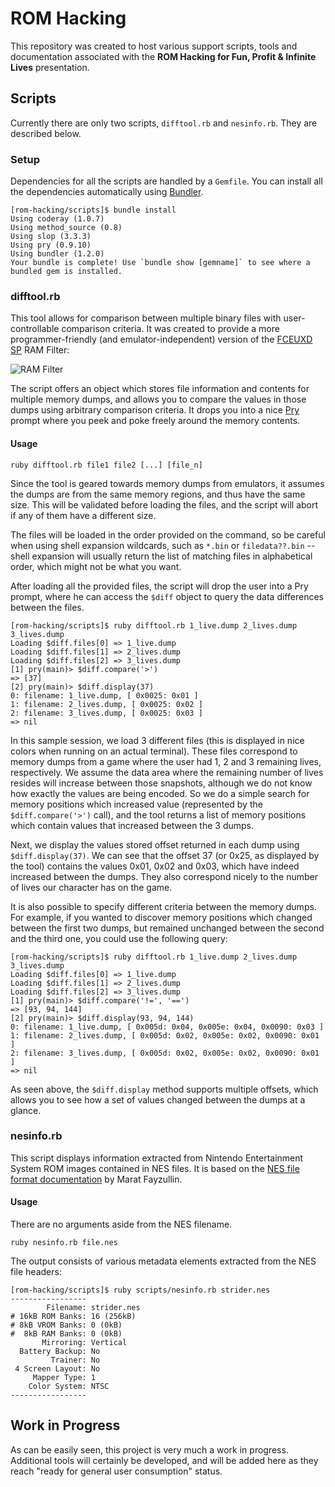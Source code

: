 # ROM Hacking

This repository was created to host various support scripts, tools and documentation associated with the **ROM Hacking for Fun, Profit & Infinite Lives** presentation.

## Scripts
Currently there are only two scripts, `difftool.rb` and `nesinfo.rb`. They are described below.

### Setup
Dependencies for all the scripts are handled by a `Gemfile`. You can install all the dependencies automatically using [Bundler](http://gembundler.com/).

    [rom-hacking/scripts]$ bundle install
    Using coderay (1.0.7) 
    Using method_source (0.8) 
    Using slop (3.3.3) 
    Using pry (0.9.10) 
    Using bundler (1.2.0) 
    Your bundle is complete! Use `bundle show [gemname]` to see where a bundled gem is installed.

### difftool.rb
This tool allows for comparison between multiple binary files with user-controllable comparison criteria. It was created to provide a more programmer-friendly (and emulator-independent) version of the [FCEUXD SP](http://www.the-interweb.com/serendipity/index.php?/categories/9-FCEUXD-SP) RAM Filter:

![RAM Filter](http://www.the-interweb.com/bdump/fceuxdsp/filter2.png)

The script offers an object which stores file information and contents for multiple memory dumps, and allows you to compare the values in those dumps using arbitrary comparison criteria. It drops you into a nice [Pry](http://pryrepl.org/) prompt where you peek and poke freely around the memory contents.

#### Usage
    ruby difftool.rb file1 file2 [...] [file_n]

Since the tool is geared towards memory dumps from emulators, it assumes the dumps are from the same memory regions, and thus have the same size. This will be validated before loading the files, and the script will abort if any of them have a different size.

The files will be loaded in the order provided on the command, so be careful when using shell expansion wildcards, such as `*.bin` or `filedata??.bin` -- shell expansion will usually return the list of matching files in alphabetical order, which might not be what you want.

After loading all the provided files, the script will drop the user into a Pry prompt, where he can access the `$diff` object to query the data differences between the files.

    [rom-hacking/scripts]$ ruby difftool.rb 1_live.dump 2_lives.dump 3_lives.dump
    Loading $diff.files[0] => 1_live.dump
    Loading $diff.files[1] => 2_lives.dump
    Loading $diff.files[2] => 3_lives.dump
    [1] pry(main)> $diff.compare('>')
    => [37]
    [2] pry(main)> $diff.display(37)
    0: filename: 1_live.dump, [ 0x0025: 0x01 ]
    1: filename: 2_lives.dump, [ 0x0025: 0x02 ]
    2: filename: 3_lives.dump, [ 0x0025: 0x03 ]
    => nil

In this sample session, we load 3 different files (this is displayed in nice colors when running on an actual terminal). These files correspond to memory dumps from a game where the user had 1, 2 and 3 remaining lives, respectively. We assume the data area where the remaining number of lives resides will increase between those snapshots, although we do not know how exactly the values are being encoded. So we do a simple search for memory positions which increased value (represented by the `$diff.compare('>')` call), and the tool returns a list of memory positions which contain values that increased between the 3 dumps.

Next, we display the values stored offset returned in each dump using `$diff.display(37)`. We can see that the offset 37 (or 0x25, as displayed by the tool) contains the values 0x01, 0x02 and 0x03, which have indeed increased between the dumps. They also correspond nicely to the number of lives our character has on the game.

It is also possible to specify different criteria between the memory dumps. For example, if you wanted to discover memory positions which changed between the first two dumps, but remained unchanged between the second and the third one, you could use the following query:

    [rom-hacking/scripts]$ ruby difftool.rb 1_live.dump 2_lives.dump 3_lives.dump
    Loading $diff.files[0] => 1_live.dump
    Loading $diff.files[1] => 2_lives.dump
    Loading $diff.files[2] => 3_lives.dump
    [1] pry(main)> $diff.compare('!=', '==')
    => [93, 94, 144]
    [2] pry(main)> $diff.display(93, 94, 144)
    0: filename: 1_live.dump, [ 0x005d: 0x04, 0x005e: 0x04, 0x0090: 0x03 ]
    1: filename: 2_lives.dump, [ 0x005d: 0x02, 0x005e: 0x02, 0x0090: 0x01 ]
    2: filename: 3_lives.dump, [ 0x005d: 0x02, 0x005e: 0x02, 0x0090: 0x01 ]
    => nil

As seen above, the `$diff.display` method supports multiple offsets, which allows you to see how a set of values changed between the dumps at a glance.

### nesinfo.rb
This script displays information extracted from Nintendo Entertainment System ROM images contained in NES files. It is based on the [NES file format documentation](http://fms.komkon.org/EMUL8/NES.html#LABM) by Marat Fayzullin.

#### Usage
There are no arguments aside from the NES filename.

    ruby nesinfo.rb file.nes

The output consists of various metadata elements extracted from the NES file headers:

    [rom-hacking/scripts]$ ruby scripts/nesinfo.rb strider.nes 
    -----------------
            Filename: strider.nes
    # 16kB ROM Banks: 16 (256kB)
    # 8kB VROM Banks: 0 (0kB)
    #  8kB RAM Banks: 0 (0kB)
           Mirroring: Vertical
      Battery Backup: No
             Trainer: No
     4 Screen Layout: No
         Mapper Type: 1
        Color System: NTSC
    -----------------

## Work in Progress
As can be easily seen, this project is very much a work in progress. Additional tools will certainly be developed, and will be added here as they reach "ready for general user consumption" status.